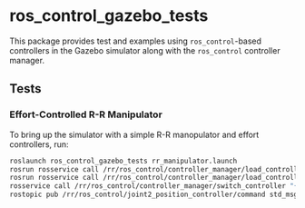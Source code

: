 ros_control_gazebo_tests
========================

This package provides test and examples using `ros_control`-based
controllers in the Gazebo simulator along with the `ros_control` controller
manager.

Tests
-----

### Effort-Controlled R-R Manipulator

To bring up the simulator with a simple R-R manopulator and effort
controllers, run:

```bash
roslaunch ros_control_gazebo_tests rr_manipulator.launch
rosrun rosservice call /rr/ros_control/controller_manager/load_controller "name: 'joint1_position_controller'"
rosrun rosservice call /rr/ros_control/controller_manager/load_controller "name: 'joint2_position_controller'"
rosservice call /rr/ros_control/controller_manager/switch_controller "{start_controllers: ['joint1_position_controller','joint2_position_controller'], stop_controllers: [], strictness: 0}" 
rostopic pub /rr/ros_control/joint2_position_controller/command std_msgs/Float64 "data: 1.0"
```
